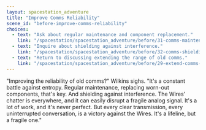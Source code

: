 ```yaml
---
layout: spacestation_adventure
title: "Improve Comms Reliability"
scene_id: "before-improve-comms-reliability"
choices:
  - text: "Ask about regular maintenance and component replacement."
    link: "/spacestation/spacestation_adventure/before/31-comms-maintenance"
  - text: "Inquire about shielding against interference."
    link: "/spacestation/spacestation_adventure/before/32-comms-shielding"
  - text: "Return to discussing extending the range of old comms."
    link: "/spacestation/spacestation_adventure/before/29-extend-comms-range"
---
```


"Improving the reliability of old comms?" Wilkins sighs. "It's a constant battle against entropy. Regular maintenance, replacing worn-out components, that's key. And shielding against interference. The Wires' chatter is everywhere, and it can easily disrupt a fragile analog signal. It's a lot of work, and it's never perfect. But every clear transmission, every uninterrupted conversation, is a victory against the Wires. It's a lifeline, but a fragile one."
